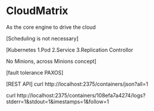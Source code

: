 ﻿# CloudMatrix
As the core engine to drive the cloud

[Scheduling is not necessary] 

[Kubernetes
1.Pod 
2.Service
3.Replication Controllor

No Minions, across Minions concept]

[fault tolerance 
PAXOS]

[REST API]
curl http://localhost:2375/containers/json?all=1
  
curl http://localhost:2375/containers/108efa7a4274/logs?stderr=1&stdout=1&imestamps=1&follow=1

